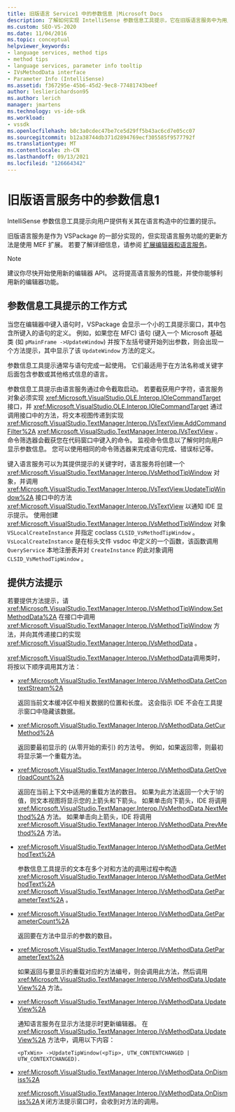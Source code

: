```yaml
---
title: 旧版语言 Service1 中的参数信息 |Microsoft Docs
description: 了解如何实现 IntelliSense 参数信息工具提示，它在旧版语言服务中为用户提供提示。
ms.custom: SEO-VS-2020
ms.date: 11/04/2016
ms.topic: conceptual
helpviewer_keywords:
- language services, method tips
- method tips
- language services, parameter info tooltip
- IVsMethodData interface
- Parameter Info (IntelliSense)
ms.assetid: f367295e-45b6-45d2-9ec8-77481743beef
author: leslierichardson95
ms.author: lerich
manager: jmartens
ms.technology: vs-ide-sdk
ms.workload:
- vssdk
ms.openlocfilehash: b8c3a0cdec47be7ce5d29ff5b43ac6cd7e05cc07
ms.sourcegitcommit: b12a38744db371d2894769ecf305585f9577792f
ms.translationtype: MT
ms.contentlocale: zh-CN
ms.lasthandoff: 09/13/2021
ms.locfileid: "126664342"
---
```

# <a name="parameter-info-in-a-legacy-language-service-1"></a>旧版语言服务中的参数信息1
IntelliSense 参数信息工具提示向用户提供有关其在语言构造中的位置的提示。

 旧版语言服务是作为 VSPackage 的一部分实现的，但实现语言服务功能的更新方法是使用 MEF 扩展。 若要了解详细信息，请参阅 [扩展编辑器和语言服务](../../extensibility/extending-the-editor-and-language-services.md)。

> [!NOTE]
> 建议你尽快开始使用新的编辑器 API。 这将提高语言服务的性能，并使你能够利用新的编辑器功能。

## <a name="how-parameter-info-tooltips-work"></a>参数信息工具提示的工作方式
 当您在编辑器中键入语句时，VSPackage 会显示一个小的工具提示窗口，其中包含所键入的语句的定义。 例如，如果您在 MFC) 语句 (键入一个 Microsoft 基础类 (如 `pMainFrame ->UpdateWindow`) 并按下左括号键开始列出参数，则会出现一个方法提示，其中显示了该 `UpdateWindow` 方法的定义。

 参数信息工具提示通常与语句完成一起使用。 它们最适用于在方法名称或关键字后面包含参数或其他格式信息的语言。

 参数信息工具提示由语言服务通过命令截取启动。 若要截获用户字符，语言服务对象必须实现 <xref:Microsoft.VisualStudio.OLE.Interop.IOleCommandTarget> 接口，并 <xref:Microsoft.VisualStudio.OLE.Interop.IOleCommandTarget> 通过调用接口中的方法，将文本视图传递到实现 <xref:Microsoft.VisualStudio.TextManager.Interop.IVsTextView.AddCommandFilter%2A> <xref:Microsoft.VisualStudio.TextManager.Interop.IVsTextView> 。 命令筛选器会截获您在代码窗口中键入的命令。 监视命令信息以了解何时向用户显示参数信息。 您可以使用相同的命令筛选器来完成语句完成、错误标记等。

 键入语言服务可以为其提供提示的关键字时，语言服务将创建一个 <xref:Microsoft.VisualStudio.TextManager.Interop.IVsMethodTipWindow> 对象，并调用 <xref:Microsoft.VisualStudio.TextManager.Interop.IVsTextView.UpdateTipWindow%2A> 接口中的方法 <xref:Microsoft.VisualStudio.TextManager.Interop.IVsTextView> 以通知 IDE 显示提示。 使用创建 <xref:Microsoft.VisualStudio.TextManager.Interop.IVsMethodTipWindow> 对象 `VSLocalCreateInstance` 并指定 coclass `CLSID_VsMethodTipWindow` 。 `VsLocalCreateInstance` 是在标头文件 vsdoc 中定义的一个函数，该函数调用 `QueryService` 本地注册表并对 `CreateInstance` 的此对象调用 `CLSID_VsMethodTipWindow` 。

## <a name="providing-a-method-tip"></a>提供方法提示
 若要提供方法提示，请 <xref:Microsoft.VisualStudio.TextManager.Interop.IVsMethodTipWindow.SetMethodData%2A> 在接口中调用 <xref:Microsoft.VisualStudio.TextManager.Interop.IVsMethodTipWindow> 方法，并向其传递接口的实现 <xref:Microsoft.VisualStudio.TextManager.Interop.IVsMethodData> 。

 <xref:Microsoft.VisualStudio.TextManager.Interop.IVsMethodData>调用类时，将按以下顺序调用其方法：

- <xref:Microsoft.VisualStudio.TextManager.Interop.IVsMethodData.GetContextStream%2A>

     返回当前文本缓冲区中相关数据的位置和长度。 这会指示 IDE 不会在工具提示窗口中隐藏该数据。

- <xref:Microsoft.VisualStudio.TextManager.Interop.IVsMethodData.GetCurMethod%2A>

     返回要最初显示的 (从零开始的索引) 的方法号。 例如，如果返回零，则最初将显示第一个重载方法。

- <xref:Microsoft.VisualStudio.TextManager.Interop.IVsMethodData.GetOverloadCount%2A>

     返回在当前上下文中适用的重载方法的数目。 如果为此方法返回一个大于1的值，则文本视图将显示您的上箭头和下箭头。 如果单击向下箭头，IDE 将调用 <xref:Microsoft.VisualStudio.TextManager.Interop.IVsMethodData.NextMethod%2A> 方法。 如果单击向上箭头，IDE 将调用 <xref:Microsoft.VisualStudio.TextManager.Interop.IVsMethodData.PrevMethod%2A> 方法。

- <xref:Microsoft.VisualStudio.TextManager.Interop.IVsMethodData.GetMethodText%2A>

     参数信息工具提示的文本在多个对和方法的调用过程中构造 <xref:Microsoft.VisualStudio.TextManager.Interop.IVsMethodData.GetMethodText%2A> <xref:Microsoft.VisualStudio.TextManager.Interop.IVsMethodData.GetParameterText%2A> 。

- <xref:Microsoft.VisualStudio.TextManager.Interop.IVsMethodData.GetParameterCount%2A>

     返回要在方法中显示的参数的数目。

- <xref:Microsoft.VisualStudio.TextManager.Interop.IVsMethodData.GetParameterText%2A>

     如果返回与要显示的重载对应的方法编号，则会调用此方法，然后调用 <xref:Microsoft.VisualStudio.TextManager.Interop.IVsMethodData.UpdateView%2A> 方法。

- <xref:Microsoft.VisualStudio.TextManager.Interop.IVsMethodData.UpdateView%2A>

     通知语言服务在显示方法提示时更新编辑器。 在 <xref:Microsoft.VisualStudio.TextManager.Interop.IVsMethodData.UpdateView%2A> 方法中，调用以下内容：

    ```
    <pTxWin> ->UpdateTipWindow(<pTip>, UTW_CONTENTCHANGED | UTW_CONTEXTCHANGED).
    ```

- <xref:Microsoft.VisualStudio.TextManager.Interop.IVsMethodData.OnDismiss%2A>

     <xref:Microsoft.VisualStudio.TextManager.Interop.IVsMethodData.OnDismiss%2A>关闭方法提示窗口时，会收到对方法的调用。
